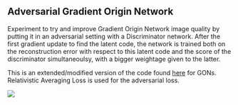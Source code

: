 ## Adversarial Gradient Origin Network

Experiment to try and improve Gradient Origin Network image quality by putting it in an adversarial setting with a Discriminator network. After the first gradient update to find the latent code, the network is trained both on the
reconstruction error with respect to this latent code and the score of the discriminator simultaneoulsy, with a
bigger weightage given to the latter.

This is an extended/modified version of the code found [here](https://github.com/cwkx/GON) for GONs. Relativistic
Averaging Loss is used for the adversarial loss. 

![](https://github.com/krishnan-meep/GAN-Shenanigans/blob/master/images/samples_1.png)